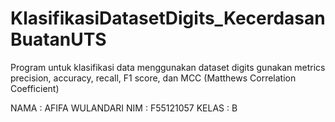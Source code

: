 # KlasifikasiDatasetDigits_KecerdasanBuatanUTS
Program untuk klasifikasi data menggunakan dataset digits gunakan metrics precision, accuracy, recall, F1 score, dan MCC (Matthews Correlation Coefficient)

NAMA : AFIFA WULANDARI
NIM : F55121057
KELAS : B
